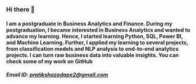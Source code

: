 ### Hi there 👋
#### I am a postgraduate in Business Analytics and Finance. During my postgraduation, I became interested in Business Analytics and wanted to advance my learning. Hence, I started learning Python, SQL, Power BI, and Machine Learning. Further, I applied my learning to several projects, from classification models and NLP analysis to end-to-end analytics projects. I can turn raw business data into valuable insights. You can check some of my work on GitHub
##### Email ID: pratikshazodape2@gmail.com
